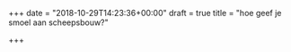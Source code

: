 +++
date = "2018-10-29T14:23:36+00:00"
draft = true
title = "hoe geef je smoel aan scheepsbouw?"

+++
